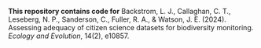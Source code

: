 **This repository contains code for** Backstrom, L. J., Callaghan, C. T., Leseberg, N. P., Sanderson, C., Fuller, R. A., & Watson, J. E. (2024). Assessing adequacy of citizen science datasets for biodiversity monitoring. _Ecology and Evolution_, 14(2), e10857.
